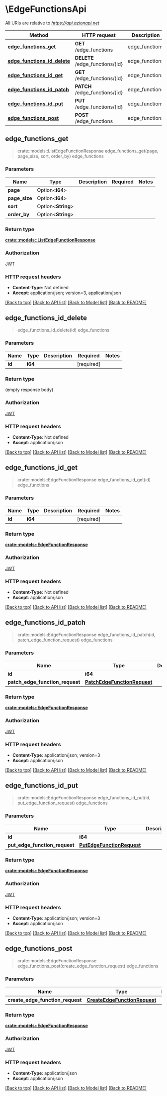 # \EdgeFunctionsApi

All URIs are relative to *https://api.azionapi.net*

Method | HTTP request | Description
------------- | ------------- | -------------
[**edge_functions_get**](EdgeFunctionsApi.md#edge_functions_get) | **GET** /edge_functions | edge_functions
[**edge_functions_id_delete**](EdgeFunctionsApi.md#edge_functions_id_delete) | **DELETE** /edge_functions/{id} | edge_functions
[**edge_functions_id_get**](EdgeFunctionsApi.md#edge_functions_id_get) | **GET** /edge_functions/{id} | edge_functions
[**edge_functions_id_patch**](EdgeFunctionsApi.md#edge_functions_id_patch) | **PATCH** /edge_functions/{id} | edge_functions
[**edge_functions_id_put**](EdgeFunctionsApi.md#edge_functions_id_put) | **PUT** /edge_functions/{id} | edge_functions
[**edge_functions_post**](EdgeFunctionsApi.md#edge_functions_post) | **POST** /edge_functions | edge_functions



## edge_functions_get

> crate::models::ListEdgeFunctionResponse edge_functions_get(page, page_size, sort, order_by)
edge_functions

### Parameters


Name | Type | Description  | Required | Notes
------------- | ------------- | ------------- | ------------- | -------------
**page** | Option<**i64**> |  |  |
**page_size** | Option<**i64**> |  |  |
**sort** | Option<**String**> |  |  |
**order_by** | Option<**String**> |  |  |

### Return type

[**crate::models::ListEdgeFunctionResponse**](ListEdgeFunctionResponse.md)

### Authorization

[JWT](../README.md#JWT)

### HTTP request headers

- **Content-Type**: Not defined
- **Accept**: application/json; version=3, application/json

[[Back to top]](#) [[Back to API list]](../README.md#documentation-for-api-endpoints) [[Back to Model list]](../README.md#documentation-for-models) [[Back to README]](../README.md)


## edge_functions_id_delete

> edge_functions_id_delete(id)
edge_functions

### Parameters


Name | Type | Description  | Required | Notes
------------- | ------------- | ------------- | ------------- | -------------
**id** | **i64** |  | [required] |

### Return type

 (empty response body)

### Authorization

[JWT](../README.md#JWT)

### HTTP request headers

- **Content-Type**: Not defined
- **Accept**: application/json

[[Back to top]](#) [[Back to API list]](../README.md#documentation-for-api-endpoints) [[Back to Model list]](../README.md#documentation-for-models) [[Back to README]](../README.md)


## edge_functions_id_get

> crate::models::EdgeFunctionResponse edge_functions_id_get(id)
edge_functions

### Parameters


Name | Type | Description  | Required | Notes
------------- | ------------- | ------------- | ------------- | -------------
**id** | **i64** |  | [required] |

### Return type

[**crate::models::EdgeFunctionResponse**](EdgeFunctionResponse.md)

### Authorization

[JWT](../README.md#JWT)

### HTTP request headers

- **Content-Type**: Not defined
- **Accept**: application/json

[[Back to top]](#) [[Back to API list]](../README.md#documentation-for-api-endpoints) [[Back to Model list]](../README.md#documentation-for-models) [[Back to README]](../README.md)


## edge_functions_id_patch

> crate::models::EdgeFunctionResponse edge_functions_id_patch(id, patch_edge_function_request)
edge_functions

### Parameters


Name | Type | Description  | Required | Notes
------------- | ------------- | ------------- | ------------- | -------------
**id** | **i64** |  | [required] |
**patch_edge_function_request** | [**PatchEdgeFunctionRequest**](PatchEdgeFunctionRequest.md) |  | [required] |

### Return type

[**crate::models::EdgeFunctionResponse**](EdgeFunctionResponse.md)

### Authorization

[JWT](../README.md#JWT)

### HTTP request headers

- **Content-Type**: application/json; version=3
- **Accept**: application/json

[[Back to top]](#) [[Back to API list]](../README.md#documentation-for-api-endpoints) [[Back to Model list]](../README.md#documentation-for-models) [[Back to README]](../README.md)


## edge_functions_id_put

> crate::models::EdgeFunctionResponse edge_functions_id_put(id, put_edge_function_request)
edge_functions

### Parameters


Name | Type | Description  | Required | Notes
------------- | ------------- | ------------- | ------------- | -------------
**id** | **i64** |  | [required] |
**put_edge_function_request** | [**PutEdgeFunctionRequest**](PutEdgeFunctionRequest.md) |  | [required] |

### Return type

[**crate::models::EdgeFunctionResponse**](EdgeFunctionResponse.md)

### Authorization

[JWT](../README.md#JWT)

### HTTP request headers

- **Content-Type**: application/json; version=3
- **Accept**: application/json

[[Back to top]](#) [[Back to API list]](../README.md#documentation-for-api-endpoints) [[Back to Model list]](../README.md#documentation-for-models) [[Back to README]](../README.md)


## edge_functions_post

> crate::models::EdgeFunctionResponse edge_functions_post(create_edge_function_request)
edge_functions

### Parameters


Name | Type | Description  | Required | Notes
------------- | ------------- | ------------- | ------------- | -------------
**create_edge_function_request** | [**CreateEdgeFunctionRequest**](CreateEdgeFunctionRequest.md) |  | [required] |

### Return type

[**crate::models::EdgeFunctionResponse**](EdgeFunctionResponse.md)

### Authorization

[JWT](../README.md#JWT)

### HTTP request headers

- **Content-Type**: application/json
- **Accept**: application/json

[[Back to top]](#) [[Back to API list]](../README.md#documentation-for-api-endpoints) [[Back to Model list]](../README.md#documentation-for-models) [[Back to README]](../README.md)

